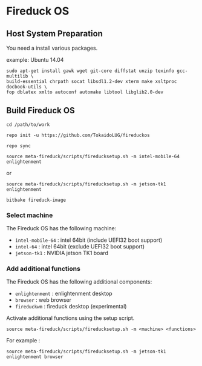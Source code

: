 # Fireduck OS

## Host System Preparation

You need a install various packages.

example: Ubuntu 14.04

```
sudo apt-get install gawk wget git-core diffstat unzip texinfo gcc-multilib \  
build-essential chrpath socat libsdl1.2-dev xterm make xsltproc docbook-utils \  
fop dblatex xmlto autoconf automake libtool libglib2.0-dev
```

## Build Fireduck OS

```
cd /path/to/work
```

```
repo init -u https://github.com/TokaidoLUG/fireduckos
```

```
repo sync
```

```
source meta-fireduck/scripts/fireducksetup.sh -m intel-mobile-64 enlightenment   
```

or  

```
source meta-fireduck/scripts/fireducksetup.sh -m jetson-tk1 enlightenment   
```

```
bitbake fireduck-image
```

### Select machine

The Fireduck OS has the following machine:

- `intel-mobile-64` : intel 64bit (include UEFI32 boot support)  
- `intel-64` : intel 64bit (exclude UEFI32 boot support)  
- `jetson-tk1` : NVIDIA jetson TK1 board  

### Add additional functions

The Fireduck OS has the following additional components:

- `enlightenment` : enlightenment desktop  
- `browser` : web browser  
- `fireduckwm` : fireduck desktop (experimental)  

Activate additional functions using the setup script.

```
source meta-fireduck/scripts/fireducksetup.sh -m <machine> <functions>
```

For example :  

```
source meta-fireduck/scripts/fireducksetup.sh -m jetson-tk1 enlightenment browser  
```
